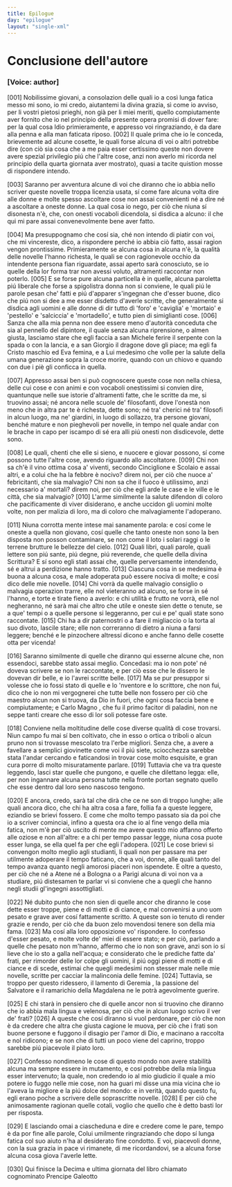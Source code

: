 ```yaml
---
title: Epilogue
day: "epilogue"
layout: "single-xml"
---
```

<div id="epilogue" who="author">
 <h1>
  Conclusione dell'autore
 </h1>
 <p>
  <h3>
   [Voice: author]
  </h3>
 </p>
 <p>
  <a name="p11980001">
   [001]
  </a>
  Nobilissime giovani, a consolazion delle quali io a cos&igrave; lunga fatica messo mi sono, io mi credo, aiutantemi la divina grazia, s&igrave; come io avviso, per li vostri pietosi prieghi, non gi&agrave; per li miei meriti, quello compiutamente aver fornito che io nel principio della presente opera promisi di dover fare: per la qual cosa Idio primieramente, e appresso voi ringraziando, &egrave; da dare alla penna e alla man faticata riposo.
  <a name="p11980002">
   [002]
  </a>
  Il quale prima che io le conceda, brievemente ad alcune cosette, le quali forse alcuna di voi o altri potrebbe dire (con ci&ograve; sia cosa che a me paia esser certissimo queste non dovere avere spezial privilegio pi&uacute; che l'altre cose, anzi non averlo mi ricorda nel principio della quarta giornata aver mostrato), quasi a tacite quistion mosse di rispondere intendo.
 </p>
 <p>
  <a name="p11980003">
   [003]
  </a>
  Saranno per avventura alcune di voi che diranno che io abbia nello scriver queste novelle troppa licenzia usata, s&iacute; come fare alcuna volta dire alle donne e molte spesso ascoltare cose non assai convenienti n&eacute; a dire n&eacute; a ascoltare a oneste donne. La qual cosa io nego, per ci&ograve; che niuna s&iacute; disonesta n'&egrave;, che, con onesti vocaboli dicendola, si disdica a alcuno: il che qui mi pare assai convenevolmente bene aver fatto.
 </p>
 <p>
  <a name="p11980004">
   [004]
  </a>
  Ma presuppognamo che cos&iacute; sia, ch&eacute; non intendo di piatir con voi, che mi vincereste, dico, a rispondere perch&eacute; io abbia ci&ograve; fatto, assai ragion vengon prontissime. Primieramente se alcuna cosa in alcuna n'&egrave;, la qualit&agrave; delle novelle l'hanno richesta, le quali se con ragionevole occhio da intendente persona fian riguardate, assai aperto sar&agrave; conosciuto, se io quelle della lor forma trar non avessi voluto, altramenti raccontar non poterlo.
  <a name="p11980005">
   [005]
  </a>
  E se forse pure alcuna particella &egrave; in quelle, alcuna paroletta pi&uacute; liberale che forse a spigolistra donna non si conviene, le quali pi&uacute; le parole pesan che' fatti e pi&uacute; d'apparer s'ingegnan che d'esser buone, dico che pi&uacute; non si dee a me esser disdetto d'averle scritte, che generalmente si disdica agli uomini e alle donne di dir tutto d&igrave; 'foro' e 'caviglia' e 'mortaio' e 'pestello' e 'salciccia' e 'mortadello', e tutto pien di simiglianti cose.
  <a name="p11980006">
   [006]
  </a>
  Sanza che alla mia penna non dee essere meno d'autorit&agrave; conceduta che sia al pennello del dipintore, il quale senza alcuna riprensione, o almen giusta, lasciamo stare che egli faccia a
  <name persref="sanmichele" type="person">
   san Michele
  </name>
  ferire il serpente con la spada o con la lancia, e a
  <name persref="sangiorgio" type="person">
   san Giorgio
  </name>
  il dragone dove gli piace; ma egli fa Cristo maschio ed
  <name persref="eva" type="person">
   Eva
  </name>
  femina, e a Lui medesimo che volle per la salute della umana generazione sopra la croce morire, quando con un chiovo e quando con due i pi&egrave; gli conficca in quella.
 </p>
 <p>
  <a name="p11980007">
   [007]
  </a>
  Appresso assai ben si pu&ograve; cognoscere queste cose non nella chiesa, delle cui cose e con animi e con vocaboli onestissimi si convien dire, quantunque nelle sue istorie d'altramenti fatte, che le scritte da me, si truovino assai; n&eacute; ancora nelle scuole de' filosofanti, dove l'onest&agrave; non meno che in altra par te &egrave; richesta, dette sono; n&eacute; tra' cherici n&eacute; tra' filosofi in alcun luogo, ma ne' giardini, in luogo di sollazzo, tra persone giovani, bench&eacute; mature e non pieghevoli per novelle, in tempo nel quale andar con le brache in capo per iscampo di s&eacute; era alli pi&uacute; onesti non disdicevole, dette sono.
 </p>
 <p>
  <a name="p11980008">
   [008]
  </a>
  Le quali, chenti che elle si sieno, e nuocere e giovar possono, s&iacute; come possono tutte l'altre cose, avendo riguardo allo ascoltatore.
  <a name="p11980009">
   [009]
  </a>
  Chi non sa ch'&egrave; il vino ottima cosa a' viventi, secondo
  <name persref="cinciglione" type="person">
   Cinciglione
  </name>
  e
  <name persref="scolaio" type="person">
   Scolaio
  </name>
  e assai altri, e a colui che ha la febbre &egrave; nocivo? direm noi, per ci&ograve; che nuoce a' febricitanti, che sia malvagio? Chi non sa che il fuoco &egrave; utilissimo, anzi necessario a' mortali? direm noi, per ci&ograve; che egli arde le case e le ville e le citt&agrave;, che sia malvagio?
  <a name="p11980010">
   [010]
  </a>
  L'arme similmente la salute difendon di coloro che pacificamente di viver disiderano, e anche uccidon gli uomini molte volte, non per malizia di loro, ma di coloro che malvagiamente l'adoperano.
 </p>
 <p>
  <a name="p11980011">
   [011]
  </a>
  Niuna corrotta mente intese mai sanamente parola: e cos&iacute; come le oneste a quella non giovano, cos&iacute; quelle che tanto oneste non sono la ben disposta non posson contaminare, se non come il loto i solari raggi o le terrene brutture le bellezze del cielo.
  <a name="p11980012">
   [012]
  </a>
  Quali libri, quali parole, quali lettere son pi&uacute; sante, pi&uacute; degne, pi&uacute; reverende, che quelle della divina Scrittura? E s&iacute; sono egli stati assai che, quelle perversamente intendendo, s&eacute; e altrui a perdizione hanno tratto.
  <a name="p11980013">
   [013]
  </a>
  Ciascuna cosa in se medesima &egrave; buona a alcuna cosa, e male adoperata pu&ograve; essere nociva di molte; e cos&iacute; dico delle mie novelle.
  <a name="p11980014">
   [014]
  </a>
  Chi vorr&agrave; da quelle malvagio consiglio o malvagia operazion trarre, elle nol vieteranno ad alcuno, se forse in s&eacute; l'hanno, e torte e tirate fieno a averlo: e chi utilit&agrave; e frutto ne vorr&agrave;, elle nol negheranno, n&eacute; sar&agrave; mai che altro che utile e oneste sien dette o tenute, se a que' tempi o a quelle persone si leggeranno, per cui e pe' quali state sono raccontate.
  <a name="p11980015">
   [015]
  </a>
  Chi ha a dir paternostri o a fare il migliaccio o la torta al suo divoto, lascile stare; elle non correranno di dietro a niuna a farsi leggere; bench&eacute; e le pinzochere altress&iacute; dicono e anche fanno delle cosette otta per vicenda!
 </p>
 <p>
  <a name="p11980016">
   [016]
  </a>
  Saranno similmente di quelle che diranno qui esserne alcune che, non essendoci, sarebbe stato assai meglio. Concedasi: ma io non pote' n&eacute; doveva scrivere se non le raccontate, e per ci&ograve; esse che le dissero le dovevan dir belle, e io l'avrei scritte belle.
  <a name="p11980017">
   [017]
  </a>
  Ma se pur presuppor si volesse che io fossi stato di quelle e lo 'nventore e lo scrittore, che non fui, dico che io non mi vergognerei che tutte belle non fossero per ci&ograve; che maestro alcun non si truova, da Dio in fuori, che ogni cosa faccia bene e compiutamente; e
  <name persref="cmagno" type="person">
   Carlo Magno
  </name>
  , che fu il primo facitor di paladini, non ne seppe tanti creare che esso di lor soli potesse fare oste.
 </p>
 <p>
  <a name="p11980018">
   [018]
  </a>
  Conviene nella moltitudine delle cose diverse qualit&agrave; di cose trovarsi. Niun campo fu mai s&iacute; ben coltivato, che in esso o ortica o triboli o alcun pruno non si trovasse mescolato tra l'erbe migliori. Senza che, a avere a favellare a semplici giovinette come voi il pi&uacute; siete, sciocchezza sarebbe stata l'andar cercando e faticandosi in trovar cose molto esquisite, e gran cura porre di molto misuratamente parlare.
  <a name="p11980019">
   [019]
  </a>
  Tuttavia che va tra queste leggendo, lasci star quelle che pungono, e quelle che dilettano legga: elle, per non ingannare alcuna persona tutte nella fronte portan segnato quello che esse dentro dal loro seno nascoso tengono.
 </p>
 <p>
  <a name="p11980020">
   [020]
  </a>
  E ancora, credo, sar&agrave; tal che dir&agrave; che ce ne son di troppo lunghe; alle quali ancora dico, che chi ha altra cosa a fare, follia fa a queste leggere, eziandio se brievi fossero. E come che molto tempo passato sia da poi che io a scriver cominciai, infino a questa ora che io al fine vengo della mia fatica, non m'&egrave; per ci&ograve; uscito di mente me avere questo mio affanno offerto alle oziose e non all'altre: e a chi per tempo passar legge, niuna cosa puote esser lunga, se ella quel fa per che egli l'adopera.
  <a name="p11980021">
   [021]
  </a>
  Le cose brievi si convengon molto meglio agli studianti, li quali non per passare ma per utilmente adoperare il tempo faticano, che a voi, donne, alle quali tanto del tempo avanza quanto negli amorosi piaceri non ispendete. E oltre a questo, per ci&ograve; che n&eacute; a
  <name placeref="atene" type="place">
   Atene
  </name>
  n&eacute; a
  <name placeref="bologna" type="place">
   Bologna
  </name>
  o a
  <name placeref="parigi" type="place">
   Parigi
  </name>
  alcuna di voi non va a studiare, pi&uacute; distesamen te parlar vi si conviene che a quegli che hanno negli studii gl'ingegni assottigliati.
 </p>
 <p>
  <a name="p11980022">
   [022]
  </a>
  N&eacute; dubito punto che non sien di quelle ancor che diranno le cose dette esser troppe, piene e di motti e di ciance, e mal convenirsi a uno uom pesato e grave aver cos&iacute; fattamente scritto. A queste son io tenuto di render grazie e rendo, per ci&ograve; che da buon zelo movendosi tenere son della mia fama.
  <a name="p11980023">
   [023]
  </a>
  Ma cos&iacute; alla loro opposizione vo' rispondere. Io confesso d'esser pesato, e molte volte de' miei d&iacute; essere stato; e per ci&ograve;, parlando a quelle che pesato non m'hanno, affermo che io non son grave, anzi son io s&iacute; lieve che io sto a galla nell'acqua; e considerato che le prediche fatte da' frati, per rimorder delle lor colpe gli uomini, il pi&uacute; oggi piene di motti e di ciance e di scede, estimai che quegli medesimi non stesser male nelle mie novelle, scritte per cacciar la malinconia delle femine.
  <a name="p11980024">
   [024]
  </a>
  Tuttavia, se troppo per questo ridessero, il lamento di
  <name persref="geremia" type="person">
   Geremia
  </name>
  , la passione del Salvatore e il ramarichio della
  <name persref="maddalena" type="person">
   Magdalena
  </name>
  ne le potr&agrave; agevolmente guerire.
 </p>
 <p>
  <a name="p11980025">
   [025]
  </a>
  E chi star&agrave; in pensiero che di quelle ancor non si truovino che diranno che io abbia mala lingua e velenosa, per ci&ograve; che in alcun luogo scrivo il ver de' frati?
  <a name="p11980026">
   [026]
  </a>
  A queste che cos&iacute; diranno si vuol perdonare, per ci&ograve; che non &egrave; da credere che altra che giusta cagione le muova, per ci&ograve; che i frati son buone persone e fuggono il disagio per l'amor di Dio, e macinano a raccolta e nol ridicono; e se non che di tutti un poco viene del caprino, troppo sarebbe pi&uacute; piacevole il piato loro.
 </p>
 <p>
  <a name="p11980027">
   [027]
  </a>
  Confesso nondimeno le cose di questo mondo non avere stabilit&agrave; alcuna ma sempre essere in mutamento, e cos&iacute; potrebbe della mia lingua esser intervenuto; la quale, non credendo io al mio giudicio il quale a mio potere io fuggo nelle mie cose, non ha guari mi disse una mia vicina che io l'aveva la migliore e la pi&uacute; dolce del mondo: e in verit&agrave;, quando questo fu, egli erano poche a scrivere delle soprascritte novelle.
  <a name="p11980028">
   [028]
  </a>
  E per ci&ograve; che animosamente ragionan quelle cotali, voglio che quello che &egrave; detto basti lor per risposta.
 </p>
 <p>
  <a name="p11980029">
   [029]
  </a>
  E lasciando omai a ciascheduna e dire e credere come le pare, tempo &egrave; da por fine alle parole, Colui umilmente ringraziando che dopo s&iacute; lunga fatica col suo aiuto n'ha al desiderato fine condotto. E voi, piacevoli donne, con la sua grazia in pace vi rimanete, di me ricordandovi, se a alcuna forse alcuna cosa giova l'averle lette.
 </p>
</div>
<div>
 <p>
  <a name="p11980030">
   [030]
  </a>
  Qui finisce la Decima e ultima giornata del libro chiamato
  <title>
   Decameron
  </title>
  cognominato Prencipe Galeotto
 </p>
</div>